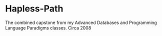 # Hapless-Path
The combined capstone from my Advanced Databases and Programming Language Paradigms classes. Circa 2008
